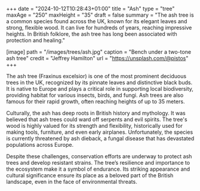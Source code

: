 +++
date = "2024-10-12T10:28:43+01:00"
title = "Ash"
type = "tree"
maxAge = "250"
maxHeight = "35"
draft = false
summary = "The ash tree is a common species found across the UK, known for its elegant leaves and strong, flexible wood. It can live for hundreds of years, reaching impressive heights. In British folklore, the ash tree has long been associated with protection and healing."

[image]
path = "/images/trees/ash.jpg"
caption = "Bench under a two-tone ash tree"
credit = "Jeffrey Hamilton"
url = "https://unsplash.com/@pistos"
+++

The ash tree (Fraxinus excelsior) is one of the most prominent deciduous trees in the UK, recognized by its pinnate leaves and distinctive black buds. It is native to Europe and plays a critical role in supporting local biodiversity, providing habitat for various insects, birds, and fungi. Ash trees are also famous for their rapid growth, often reaching heights of up to 35 meters.

Culturally, the ash has deep roots in British history and mythology. It was believed that ash trees could ward off serpents and evil spirits. The tree's wood is highly valued for its strength and flexibility, historically used for making tools, furniture, and even early airplanes. Unfortunately, the species is currently threatened by ash dieback, a fungal disease that has devastated populations across Europe.

Despite these challenges, conservation efforts are underway to protect ash trees and develop resistant strains. The tree’s resilience and importance to the ecosystem make it a symbol of endurance. Its striking appearance and cultural significance ensure its place as a beloved part of the British landscape, even in the face of environmental threats.
